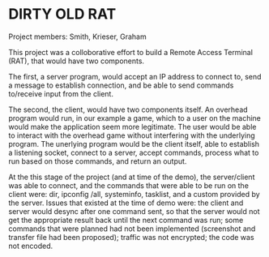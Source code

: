 # **DIRTY OLD RAT**

Project members: Smith, Krieser, Graham

This project was a colloborative effort to build a Remote Access Terminal (RAT), that would have two components.  

The first, a server program, would accept an IP address to connect to, send a message to establish connection, and be able to send commands to/receive input from the client.

The second, the client, would have two components itself.  An overhead program would run, in our example a game, which to a user on the machine would make the application seem more legitimate.  The user would be able to interact with the overhead game without interfering with the underlying program.  The unerlying program would be the client itself, able to establish a listening socket, connect to a server, accept commands, process what to run based on those commands, and return an output.

At the this stage of the project (and at time of the demo), the server/client was able to connect, and the commands that were able to be run on the client were: dir, ipconfig /all, systeminfo, tasklist, and a custom provided by the server.  Issues that existed at the time of demo were: the client and server would desync after one command sent, so that the server would not get the appropriate result back until the next command was run; some commands that were planned had not been implemented (screenshot and transfer file had been proposed); traffic was not encrypted; the code was not encoded.
